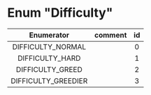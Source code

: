 # Enum "Difficulty"
|Enumerator|comment|id|
|:--:|:--:|:--:|
| DIFFICULTY_NORMAL |  | 0 |
| DIFFICULTY_HARD |  | 1 |
| DIFFICULTY_GREED |  | 2 |
| DIFFICULTY_GREEDIER |  | 3 |